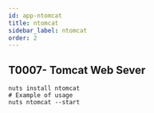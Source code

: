 ```yaml
---
id: app-ntomcat
title: ntomcat
sidebar_label: ntomcat
order: 2
---
```



## T0007- Tomcat Web Sever
```
nuts install ntomcat
# Example of usage
nuts ntomcat --start
```